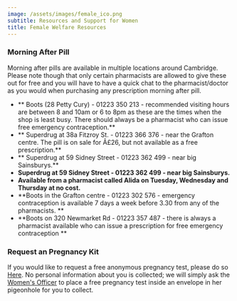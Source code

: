 ```yaml
---
image: /assets/images/female_ico.png
subtitle: Resources and Support for Women
title: Female Welfare Resources
---
```


### Morning After Pill

Morning after pills are available in multiple locations around Cambridge. Please note though that only certain pharmacists are allowed to give these out for free and you will have to have a quick chat to the pharmacist/doctor as you would when purchasing any prescription morning after pill.
- ** Boots (28 Petty Cury) - 01223 350 213 - recommended visiting hours are between 8 and 10am or 6 to 8pm as these are the times when the shop is least busy. There should always be a pharmacist who can issue free emergency contraception.**
- ** Superdrug at 38a Fitzroy St. - 01223 366 376 - near the Grafton centre. The pill is on sale for Â£26, but not available as a free prescription.**
- ** Superdrug at 59 Sidney Street - 01223 362 499 - near big Sainsburys.**
- **Superdrug at 59 Sidney Street - 01223 362 499 - near big Sainsburys.**
- **Available from a pharmacist called Alida on Tuesday, Wednesday and Thursday at no cost.** 
- **Boots in the Grafton centre - 01223 302 576 - emergency contraception is available 7 days a week before 3.30 from any of the pharmacists. **
- **Boots on 320 Newmarket Rd - 01223 357 487 - there is always a pharmacist available who can issue a prescription for free emergency contraception **
### Request an Pregnancy Kit

If you would like to request a free anonymous pregnancy test, please do so [Here](pregnacy_kit). No personal information about you is collected; we will simply ask the [Women's Officer](womens_officer) to place a free pregnancy test inside an envelope in her pigeonhole for you to collect.